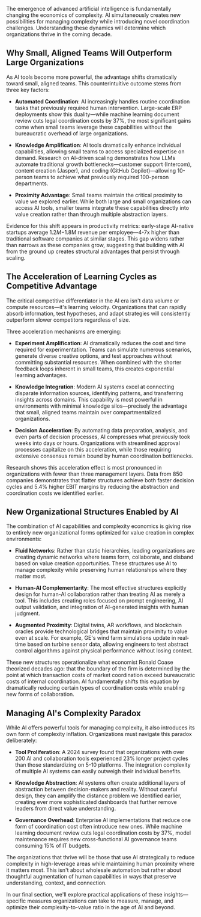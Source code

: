 The emergence of advanced artificial intelligence is fundamentally changing the economics of complexity. AI simultaneously creates new possibilities for managing complexity while introducing novel coordination challenges. Understanding these dynamics will determine which organizations thrive in the coming decade.

## Why Small, Aligned Teams Will Outperform Large Organizations

As AI tools become more powerful, the advantage shifts dramatically toward small, aligned teams. This counterintuitive outcome stems from three key factors:

- **Automated Coordination**: AI increasingly handles routine coordination tasks that previously required human intervention. Large-scale ERP deployments show this duality—while machine learning document review cuts legal coordination costs by 37%, the most significant gains come when small teams leverage these capabilities without the bureaucratic overhead of large organizations.

- **Knowledge Amplification**: AI tools dramatically enhance individual capabilities, allowing small teams to access specialized expertise on demand. Research on AI-driven scaling demonstrates how LLMs automate traditional growth bottlenecks—customer support (Intercom), content creation (Jasper), and coding (GitHub Copilot)—allowing 10-person teams to achieve what previously required 100-person departments.

- **Proximity Advantage**: Small teams maintain the critical proximity to value we explored earlier. While both large and small organizations can access AI tools, smaller teams integrate these capabilities directly into value creation rather than through multiple abstraction layers.

Evidence for this shift appears in productivity metrics: early-stage AI-native startups average $1.2M-$1.8M revenue per employee—4-7x higher than traditional software companies at similar stages. This gap widens rather than narrows as these companies grow, suggesting that building with AI from the ground up creates structural advantages that persist through scaling.

## The Acceleration of Learning Cycles as Competitive Advantage

The critical competitive differentiator in the AI era isn't data volume or compute resources—it's learning velocity. Organizations that can rapidly absorb information, test hypotheses, and adapt strategies will consistently outperform slower competitors regardless of size.

Three acceleration mechanisms are emerging:

- **Experiment Amplification**: AI dramatically reduces the cost and time required for experimentation. Teams can simulate numerous scenarios, generate diverse creative options, and test approaches without committing substantial resources. When combined with the shorter feedback loops inherent in small teams, this creates exponential learning advantages.

- **Knowledge Integration**: Modern AI systems excel at connecting disparate information sources, identifying patterns, and transferring insights across domains. This capability is most powerful in environments with minimal knowledge silos—precisely the advantage that small, aligned teams maintain over compartmentalized organizations.

- **Decision Acceleration**: By automating data preparation, analysis, and even parts of decision processes, AI compresses what previously took weeks into days or hours. Organizations with streamlined approval processes capitalize on this acceleration, while those requiring extensive consensus remain bound by human coordination bottlenecks.

Research shows this acceleration effect is most pronounced in organizations with fewer than three management layers. Data from 850 companies demonstrates that flatter structures achieve both faster decision cycles and 5.4% higher EBIT margins by reducing the abstraction and coordination costs we identified earlier.

## New Organizational Structures Enabled by AI

The combination of AI capabilities and complexity economics is giving rise to entirely new organizational forms optimized for value creation in complex environments:

- **Fluid Networks**: Rather than static hierarchies, leading organizations are creating dynamic networks where teams form, collaborate, and disband based on value creation opportunities. These structures use AI to manage complexity while preserving human relationships where they matter most.

- **Human-AI Complementarity**: The most effective structures explicitly design for human-AI collaboration rather than treating AI as merely a tool. This includes creating roles focused on prompt engineering, AI output validation, and integration of AI-generated insights with human judgment.

- **Augmented Proximity**: Digital twins, AR workflows, and blockchain oracles provide technological bridges that maintain proximity to value even at scale. For example, GE's wind farm simulations update in real-time based on turbine sensor data, allowing engineers to test abstract control algorithms against physical performance without losing context.

These new structures operationalize what economist Ronald Coase theorized decades ago: that the boundary of the firm is determined by the point at which transaction costs of market coordination exceed bureaucratic costs of internal coordination. AI fundamentally shifts this equation by dramatically reducing certain types of coordination costs while enabling new forms of collaboration.

## Managing AI's Complexity Paradox

While AI offers powerful tools for managing complexity, it also introduces its own form of complexity inflation. Organizations must navigate this paradox deliberately:

- **Tool Proliferation**: A 2024 survey found that organizations with over 200 AI and collaboration tools experienced 23% longer project cycles than those standardizing on 5-10 platforms. The integration complexity of multiple AI systems can easily outweigh their individual benefits.

- **Knowledge Abstraction**: AI systems often create additional layers of abstraction between decision-makers and reality. Without careful design, they can amplify the distance problem we identified earlier, creating ever more sophisticated dashboards that further remove leaders from direct value understanding.

- **Governance Overhead**: Enterprise AI implementations that reduce one form of coordination cost often introduce new ones. While machine learning document review cuts legal coordination costs by 37%, model maintenance requires new cross-functional AI governance teams consuming 15% of IT budgets.

The organizations that thrive will be those that use AI strategically to reduce complexity in high-leverage areas while maintaining human proximity where it matters most. This isn't about wholesale automation but rather about thoughtful augmentation of human capabilities in ways that preserve understanding, context, and connection.

In our final section, we'll explore practical applications of these insights—specific measures organizations can take to measure, manage, and optimize their complexity-to-value ratio in the age of AI and beyond. 